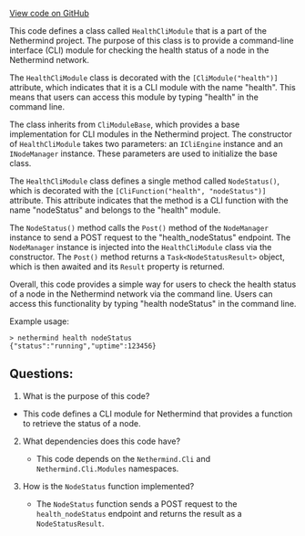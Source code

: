 [View code on GitHub](https://github.com/NethermindEth/nethermind/src/Nethermind/Nethermind.HealthChecks/HealthCliModule.cs)

This code defines a class called `HealthCliModule` that is a part of the Nethermind project. The purpose of this class is to provide a command-line interface (CLI) module for checking the health status of a node in the Nethermind network. 

The `HealthCliModule` class is decorated with the `[CliModule("health")]` attribute, which indicates that it is a CLI module with the name "health". This means that users can access this module by typing "health" in the command line. 

The class inherits from `CliModuleBase`, which provides a base implementation for CLI modules in the Nethermind project. The constructor of `HealthCliModule` takes two parameters: an `ICliEngine` instance and an `INodeManager` instance. These parameters are used to initialize the base class. 

The `HealthCliModule` class defines a single method called `NodeStatus()`, which is decorated with the `[CliFunction("health", "nodeStatus")]` attribute. This attribute indicates that the method is a CLI function with the name "nodeStatus" and belongs to the "health" module. 

The `NodeStatus()` method calls the `Post()` method of the `NodeManager` instance to send a POST request to the "health_nodeStatus" endpoint. The `NodeManager` instance is injected into the `HealthCliModule` class via the constructor. The `Post()` method returns a `Task<NodeStatusResult>` object, which is then awaited and its `Result` property is returned. 

Overall, this code provides a simple way for users to check the health status of a node in the Nethermind network via the command line. Users can access this functionality by typing "health nodeStatus" in the command line. 

Example usage:
```
> nethermind health nodeStatus
{"status":"running","uptime":123456}
```
## Questions: 
 1. What is the purpose of this code?
   - This code defines a CLI module for Nethermind that provides a function to retrieve the status of a node.

2. What dependencies does this code have?
   - This code depends on the `Nethermind.Cli` and `Nethermind.Cli.Modules` namespaces.

3. How is the `NodeStatus` function implemented?
   - The `NodeStatus` function sends a POST request to the `health_nodeStatus` endpoint and returns the result as a `NodeStatusResult`.